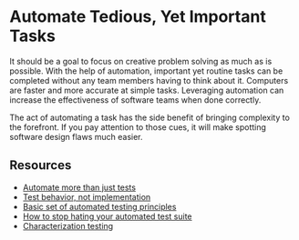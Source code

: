 # Automate Tedious, Yet Important Tasks

It should be a goal to focus on creative problem solving as much as is possible. With the help of automation, important yet routine tasks can be completed without any team members having to think about it. Computers are faster and more accurate at simple tasks. Leveraging automation can increase the effectiveness of software teams when done correctly.

The act of automating a task has the side benefit of bringing complexity to the forefront. If you pay attention to those cues, it will make spotting software design flaws much easier.

## Resources

- [Automate more than just tests](https://github.com/97-things/97-things-every-programmer-should-know/tree/master/en/thing_78)
- [Test behavior, not implementation](https://testing.googleblog.com/2013/08/testing-on-toilet-test-behavior-not.html)
- [Basic set of automated testing principles](https://medium.com/@kentbeck_7670/programmer-test-principles-d01c064d7934)
- [How to stop hating your automated test suite](https://www.youtube.com/watch?v=VD51AkG8EZw)
- [Characterization testing](https://michaelfeathers.silvrback.com/characterization-testing)

